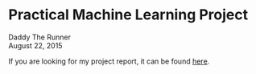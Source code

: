 # Practical Machine Learning Project
Daddy The Runner  
August 22, 2015  

If you are looking for my project report, it can be found [here](http://daddytherunner.github.io/PracticalMachineLearning/pml-report.html).

